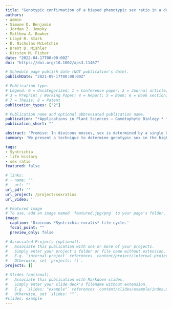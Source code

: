 ```yaml
---
title: "Genotypic confirmation of a biased phenotypic sex ratio in a dryland moss using restriction fragment length polymorphisms"
authors:
- admin
- Simone D. Benjamin
- Jordan Z. Jomsky
- Matthew A. Bowker
- Lloyd R. Stark
- D. Nicholas McLetchie
- Brent D. Mishler
- Kirsten M. Fisher
date: "2022-04-17T00:00:00Z"
doi: "https://doi.org/10.1002/aps3.11467"

# Schedule page publish date (NOT publication's date).
publishDate: "2021-09-17T00:00:00Z"

# Publication type.
# Legend: 0 = Uncategorized; 1 = Conference paper; 2 = Journal article;
# 3 = Preprint / Working Paper; 4 = Report; 5 = Book; 6 = Book section;
# 7 = Thesis; 8 = Patent
publication_types: ["2"]

# Publication name and optional abbreviated publication name.
publication: "*Applications in Plant Sciences – Gametophyte Biology.* *Cover feature"
publication_short: ""

abstract: 'Premise: In dioicous mosses, sex is determined by a single U (female, ♀) or V (male, ♂) chromosome. Although a 1 : 1 sex ratio is expected following meiosis, phenotypic sex ratios based on the production of gametangia are often female-biased. The dryland moss <i>Syntrichia caninervis</i> (Pottiaceae) is notable for its low frequency of sex expression and strong phenotypic female bias. Here we present a technique to determine genotypic sex in a single shoot of S. caninervis, and report results of a case study examining genotypic and phenotypic sex ratios. Methods: We reanalyzed 271 non-expressing gametophyte shoots from a previous study on <i>S. caninervis</i> sex expression across microhabitats using a restriction fragment length polymorphism (RFLP) method. Results: We recovered a genotypic sex ratio in non-expressing shoots of 18.4♀ : 1♂, which exceeds the female bias of the phenotypic ratio (5.3♀ : 1♂; P = 0.013). We also found that the distribution of male and female genotypes across microsites with different levels of sun exposure was not predicted by patterns of sex expression in these microsites. Discussion: These findings contribute to our understanding of how the environment may modulate sex ratios in <i>S. caninervis</i>, either through its direct influence on sex expression or through selection on genotypes with particular sex expression phenotypes.'
summary: 'We present a technique to determine genotypic sex in the highly clonal <i>Syntrichia caninervis</i>, and the results of a case study examining genotypic and phenotypic sex ratios.'

tags:
- Syntrichia
- life history
- sex ratio
featured: false

# links:
# - name: ""
#   url: ""
url_pdf: ''
url_project: /project/sexratios
url_video: ''

# Featured image
# To use, add an image named `featured.jpg/png` to your page's folder. 
image:
  caption: 'Dioicous *Syntrichia ruralis* life cycle.'
  focal_point: ""
  preview_only: false

# Associated Projects (optional).
#   Associate this publication with one or more of your projects.
#   Simply enter your project's folder or file name without extension.
#   E.g. `internal-project` references `content/project/internal-project/index.md`.
#   Otherwise, set `projects: []`.
projects: []

# Slides (optional).
#   Associate this publication with Markdown slides.
#   Simply enter your slide deck's filename without extension.
#   E.g. `slides: "example"` references `content/slides/example/index.md`.
#   Otherwise, set `slides: ""`.
#slides: example
---
```


